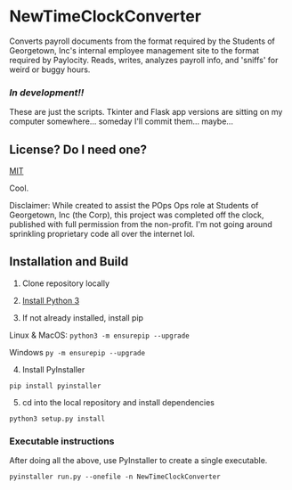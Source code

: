 # NewTimeClockConverter

Converts payroll documents from the format required by the Students of Georgetown, Inc's internal employee management site to the format required by Paylocity. Reads, writes, analyzes payroll info, and 'sniffs' for weird or buggy hours.

### _In development!!_

These are just the scripts. Tkinter and Flask app versions are sitting on my computer somewhere... someday I'll commit them... maybe...

## License? Do I need one?
[MIT](https://choosealicense.com/licenses/mit/)

Cool.

Disclaimer: While created to assist the POps Ops role at Students of Georgetown, Inc (the Corp), this project was completed off the clock, published with full permission from the non-profit. I'm not going around sprinkling proprietary code all over the internet lol.

## Installation and Build

1. Clone repository locally

2. [Install Python 3](https://www.python.org/downloads/)

3. If not already installed, install pip

Linux & MacOS: ```python3 -m ensurepip --upgrade```

Windows ```py -m ensurepip --upgrade```

4. Install PyInstaller

```pip install pyinstaller```

5. cd into the local repository and install dependencies

```python3 setup.py install```


### Executable instructions
After doing all the above, use PyInstaller to create a single executable. 

```pyinstaller run.py --onefile -n NewTimeClockConverter ```

